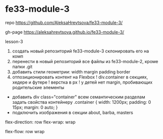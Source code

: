 # fe33-module-3

repo https://github.com/AleksaHrevtsova/fe33-module-3/

gh-page https://aleksahrevtsova.github.io/fe33-module-3/

lesson-3
1. создать новый репозиторий fe33-module-3
склонировать его на комп
2. перенести в новый репозиторий все файлы из fe33-module-2, кроме папки .git
3. добавить стили геометрии:
width
margin
padding
border
4. отпозиционировать контент на Flexbox
! div.container в секциях, хедере и футере
! верстка в px
! у детей нет margin, пробивающих родительские элементы

- добавить div class="container" всем семантическим разделам
задать свойства контейнеру
.container {
  width: 1200px;
  padding: 0 15px;
  margin: 0 auto;
}
- подключить изображения в секции about, barba, masters

flex-direction: row
flex-wrap: wrap

flex-flow: row wrap